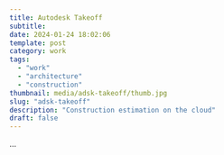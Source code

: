 ```yaml
---
title: Autodesk Takeoff
subtitle:
date: 2024-01-24 18:02:06
template: post
category: work
tags:
  - "work"
  - "architecture"
  - "construction"
thumbnail: media/adsk-takeoff/thumb.jpg
slug: "adsk-takeoff"
description: "Construction estimation on the cloud"
draft: false
---
```


...
